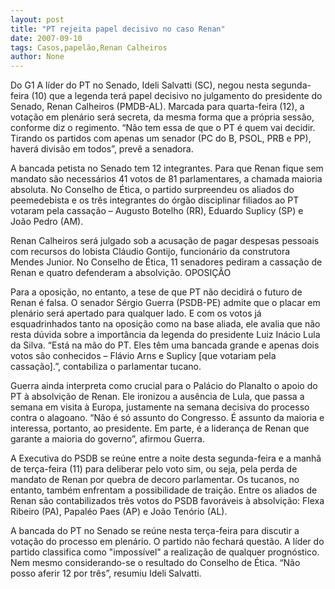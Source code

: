 ```yaml
---
layout: post
title: "PT rejeita papel decisivo no caso Renan"
date: 2007-09-10
tags: Casos,papelão,Renan Calheiros
author: None
---
```

Do G1
A l&iacute;der do PT no Senado, Ideli Salvatti (SC), negou nesta segunda-feira (10) que a legenda ter&aacute; papel decisivo no julgamento do presidente do Senado, Renan Calheiros (PMDB-AL). Marcada para quarta-feira (12), a vota&ccedil;&atilde;o em plen&aacute;rio ser&aacute; secreta, da mesma forma que a pr&oacute;pria sess&atilde;o, conforme diz o regimento. &ldquo;N&atilde;o tem essa de que o PT &eacute; quem vai decidir. Tirando os partidos com apenas um senador (PC do B, PSOL, PRB e PP), haver&aacute; divis&atilde;o em todos&rdquo;, prev&ecirc; a senadora. 

A bancada petista no Senado tem 12 integrantes. Para que Renan fique sem mandato s&atilde;o necess&aacute;rios 41 votos de 81 parlamentares, a chamada maioria absoluta. No Conselho de &Eacute;tica, o partido surpreendeu os aliados do peemedebista e os tr&ecirc;s integrantes do &oacute;rg&atilde;o disciplinar filiados ao PT votaram pela cassa&ccedil;&atilde;o &ndash; Augusto Botelho (RR), Eduardo Suplicy (SP) e Jo&atilde;o Pedro (AM). 

Renan Calheiros ser&aacute; julgado sob a acusa&ccedil;&atilde;o de pagar despesas pessoais com recursos do lobista Cl&aacute;udio Gontijo, funcion&aacute;rio da construtora Mendes Junior. No Conselho de &Eacute;tica, 11 senadores pediram a cassa&ccedil;&atilde;o de Renan e quatro defenderam a absolvi&ccedil;&atilde;o. 
OPOSI&Ccedil;&Atilde;O

Para a oposi&ccedil;&atilde;o, no entanto, a tese de que PT n&atilde;o decidir&aacute; o futuro de Renan &eacute; falsa. O senador S&eacute;rgio Guerra (PSDB-PE) admite que o placar em plen&aacute;rio ser&aacute; apertado para qualquer lado. E com os votos j&aacute; esquadrinhados tanto na oposi&ccedil;&atilde;o como na base aliada, ele avalia que n&atilde;o resta d&uacute;vida sobre a import&acirc;ncia da legenda do presidente Luiz In&aacute;cio Lula da Silva. &ldquo;Est&aacute; na m&atilde;o do PT. Eles t&ecirc;m uma bancada grande e apenas dois votos s&atilde;o conhecidos &ndash; Fl&aacute;vio Arns e Suplicy [que votariam pela cassa&ccedil;&atilde;o].&rdquo;, contabiliza o parlamentar tucano. 

Guerra ainda interpreta como crucial para o Pal&aacute;cio do Planalto o apoio do PT &agrave; absolvi&ccedil;&atilde;o de Renan. Ele ironizou a aus&ecirc;ncia de Lula, que passa a semana em visita &agrave; Europa, justamente na semana decisiva do processo contra o alagoano. &ldquo;N&atilde;o &eacute; s&oacute; assunto do Congresso. &Eacute; assunto da maioria e interessa, portanto, ao presidente. Em parte, &eacute; a lideran&ccedil;a de Renan que garante a maioria do governo&rdquo;, afirmou Guerra. 

A Executiva do PSDB se re&uacute;ne entre a noite desta segunda-feira e a manh&atilde; de ter&ccedil;a-feira (11) para deliberar pelo voto sim, ou seja, pela perda de mandato de Renan por quebra de decoro parlamentar. Os tucanos, no entanto, tamb&eacute;m enfrentam a possibilidade de trai&ccedil;&atilde;o. Entre os aliados de Renan s&atilde;o contabilizados tr&ecirc;s votos do PSDB favor&aacute;veis &agrave; absolvi&ccedil;&atilde;o: Flexa Ribeiro (PA), Papal&eacute;o Paes (AP) e Jo&atilde;o Ten&oacute;rio (AL). 

A bancada do PT no Senado se re&uacute;ne nesta ter&ccedil;a-feira para discutir a vota&ccedil;&atilde;o do processo em plen&aacute;rio. O partido n&atilde;o fechar&aacute; quest&atilde;o. A l&iacute;der do partido classifica como &quot;imposs&iacute;vel&quot; a realiza&ccedil;&atilde;o de qualquer progn&oacute;stico. Nem mesmo considerando-se o resultado do Conselho de &Eacute;tica. &ldquo;N&atilde;o posso aferir 12 por tr&ecirc;s&rdquo;, resumiu Ideli Salvatti.  